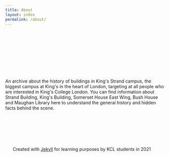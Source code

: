 ```yaml
---
title: About
layout: index
permalink: /about/
---
```


<br/><br/><br/><br/><br/><br/><br/><br/>
<p id="about">An archive about the history of buildings in King's Strand campus, the biggest campus at King's in the heart of London, targeting at all people who are interested in King's College London. You can find information about Strand Building, King's Building, Somerset House East Wing, Bush House and Maughan Library here to understand the general history and hidden facts behind the scene.</p>
<br/><br/><br/><br/><br/>

 <div class = "footer">
            <ul id= "footer_text">
                <p>Created with <a href = "https://jekyllrb.com/">Jekyll</a> for learning purposes by KCL students in 2021</p>
            </ul>
        </div>